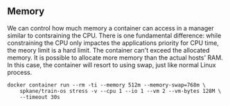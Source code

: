 ## Memory 

We can control how much memory a container can access in a manager similar to contsraining the CPU. 
There is one fundamental difference: while constraining the CPU only impactes the applications priority for CPU time, 
the meory limit is a hard limit. The container can't exceed the allocated memory. 
It is possible to allocate more memory than the actual hosts' RAM. In this case, the container will resort to using swap,
just like normal Linux process.

```shell
docker container run --rm -ti --memory 512m --memory-swap=768m \
    spkane/train-os stress -v --cpu 1 --io 1 --vm 2 --vm-bytes 128M \
    --timeout 30s
```